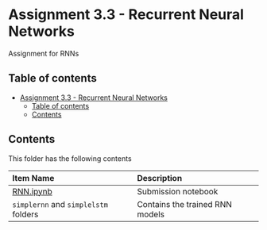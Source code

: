 # Assignment 3.3 - Recurrent Neural Networks

Assignment for RNNs

## Table of contents

- [Assignment 3.3 - Recurrent Neural Networks](#assignment-33---recurrent-neural-networks)
    - [Table of contents](#table-of-contents)
    - [Contents](#contents)

## Contents

This folder has the following contents

| Item Name | Description |
| :--- | :---- |
| [RNN.ipynb](./RNN.ipynb) | Submission notebook |
| `simplernn` and `simplelstm` folders | Contains the trained RNN models |
